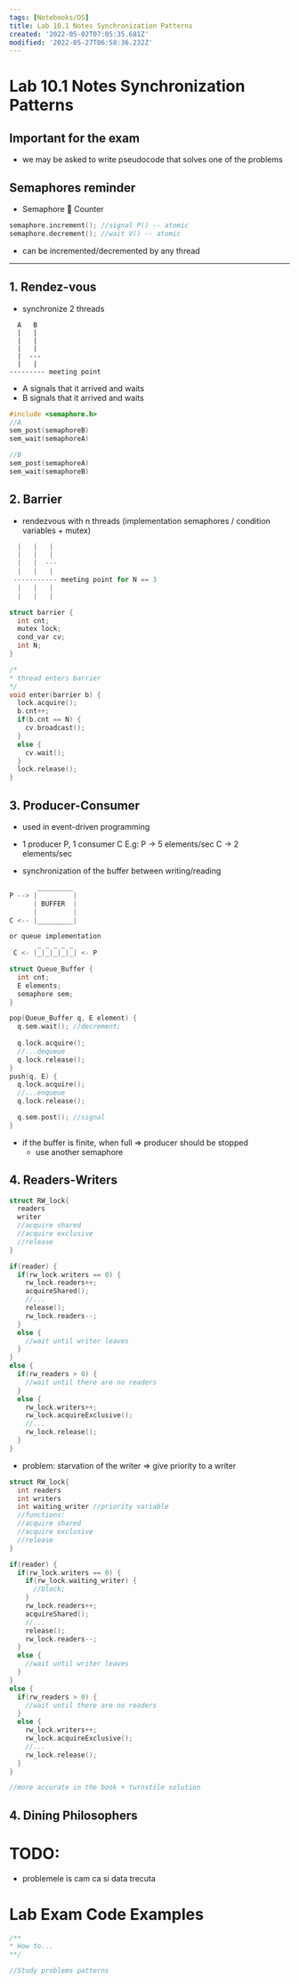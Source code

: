 ```yaml
---
tags: [Notebooks/OS]
title: Lab 10.1 Notes Synchronization Patterns
created: '2022-05-02T07:05:35.681Z'
modified: '2022-05-27T06:58:36.232Z'
---
```


# Lab 10.1 Notes Synchronization Patterns

## Important for the exam
- we may be asked to write pseudocode that solves one of the problems

## Semaphores reminder
- Semaphore :link: Counter
```c
semaphore.increment(); //signal P() -- atomic
semaphore.decrement(); //wait V() -- atomic
```
- can be incremented/decremented by any thread
---
## 1. Rendez-vous
- synchronize 2 threads
```
  A   B
  |   |
  |   |
  |   |
  |  ---
  |   |
--------- meeting point
```
- A signals that it arrived and waits
- B signals that it arrived and waits

```c
#include <semaphore.h>
//A
sem_post(semaphoreB)
sem_wait(semaphoreA)

//B
sem_post(semaphoreA)
sem_wait(semaphoreB)
```

## 2. Barrier

- rendezvous with n threads (implementation semaphores / condition variables + mutex)
```C
  |   |   |
  |   |   |
  |   |  ---
  |   |   |
 ----------- meeting point for N == 3
  |   |   |
  |   |   |
```

```c
struct barrier {
  int cnt;
  mutex lock;
  cond_var cv;
  int N;
}

/*
* thread enters barrier
*/
void enter(barrier b) {
  lock.acquire();
  b.cnt++;
  if(b.cnt == N) {
    cv.broadcast();
  }
  else {
    cv.wait();
  }
  lock.release();
}
```

## 3. Producer-Consumer
- used in event-driven programming
- 1 producer P, 1 consumer C
E.g:
P -> 5 elements/sec
C -> 2 elements/sec

- synchronization of the buffer between writing/reading

```c
       _________
P --> |         |
      | BUFFER  |
      |         |
C <-- |_________|         

or queue implementation
       _ _ _ _ _
 C <- |_|_|_|_|_| <- P

```
```c
struct Queue_Buffer {
  int cnt;
  E elements;
  semaphore sem;
}

pop(Queue_Buffer q, E element) {
  q.sem.wait(); //decrement;
  
  q.lock.acquire();
  //...dequeue
  q.lock.release();
}
push(q, E) {
  q.lock.acquire();
  //...enqueue
  q.lock.release();

  q.sem.post(); //signal
}
```

- if the buffer is finite, when full => producer should be stopped
  - use another semaphore

## 4. Readers-Writers

```c
struct RW_lock{
  readers
  writer
  //acquire shared
  //acquire exclusive
  //release
}

if(reader) {
  if(rw_lock.writers == 0) {
    rw_lock.readers++;
    acquireShared();
    //...
    release();
    rw_lock.readers--;
  }
  else {
    //wait until writer leaves
  }
}
else {
  if(rw_readers > 0) {
    //wait until there are no readers
  }
  else {
    rw_lock.writers++;
    rw_lock.acquireExclusive();
    //...
    rw_lock.release();
  }
}
```
- problem: starvation of the writer => give priority to a writer

```c
struct RW_lock{
  int readers
  int writers
  int waiting_writer //priority variable
  //functions:
  //acquire shared
  //acquire exclusive
  //release
}

if(reader) {
  if(rw_lock.writers == 0) {
    if(rw_lock.waiting_writer) {
      //block;
    }
    rw_lock.readers++;
    acquireShared();
    //...
    release();
    rw_lock.readers--;
  }
  else {
    //wait until writer leaves
  }
}
else {
  if(rw_readers > 0) {
    //wait until there are no readers
  }
  else {
    rw_lock.writers++;
    rw_lock.acquireExclusive();
    //...
    rw_lock.release();
  }
}

//more accurate in the book + turnstile solution
```
## 4. Dining Philosophers

# TODO:
- problemele is cam ca si data trecuta

# Lab Exam Code Examples

```c
/**
* How to...
**/

//Study problems patterns
```

